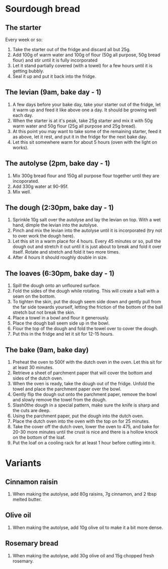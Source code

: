 # Sourdough bread

## The starter
Every week or so:
1. Take the starter out of the fridge and discard all but 25g.
1. Add 100g of warm water and 100g of flour (50g all purpose, 50g bread flour) and stir until it is fully incorporated
1. Let it stand partially covered (with a towel) for a few hours until it is getting bubbly.
1. Seal it up and put it back into the fridge.

## The levian (9am, bake day - 1)
1. A few days before your bake day, take your starter out of the fridge, let it warm up and feed it like above one a day. It should be growing well each day.
1. When the starter is at it's peak, take 25g starter and mix it with 50g warm water and 50g flour (25g all purpose and 25g bread).
1. At this point you may want to take some of the remaining starter, feed it as above, let it rest, and put it in the fridge for the next bake day.
1. Let this sit somewhere warm for about 5 hours (oven with the light on works).

## The autolyse (2pm, bake day - 1)
1. Mix 300g bread flour and 150g all purpose flour together until they are incoporated.
1. Add 330g water at 90-95f.
1. Mix well.

## The dough (2:30pm, bake day - 1)
1. Sprinkle 10g salt over the autolyse and lay the levian on top. With a wet hand, dimple the levian into the autolyse.
1. Pinch and mix the levian into the autolyse until it is incorporated (try not to over work the dough here).
1. Let this sit in a warm place for 4 hours. Every 45 minutes or so, pull the dough out and stretch it out until it is just about to break and fold it over itself. Rotate and stretch and fold it two more times.
1. After 4 hours it should roughly double in size.

## The loaves (6:30pm, bake day - 1)
1. Spill the dough onto an unfloured surface.
1. Fold the sides of the dough while rotating. This will create a ball with a seam on the bottom.
1. To tighten the skin, put the dough seem side down and gently pull from the far side towards yourself, letting the friction of the bottom of the ball stretch but not break the skin.
1. Place a towel in a bowl and flour it generously.
1. Place the dough ball seem side up in the bowl.
1. Flour the top of the dough and fold the towel over to cover the dough.
1. Put this in the fridge and let it sit for 12-15 hours.

## The bake (9am, bake day)
1. Preheat the oven to 500f with the dutch oven in the oven. Let this sit for at least 30 minutes.
1. Retrieve a sheet of parchment paper that will cover the bottom and sides of the dutch oven.
1. When the oven is ready, take the dough out of the fridge. Unfold the towel and place the parchment paper over the bowl.
1. Gently flip the dough out onto the parchment paper, remove the bowl and slowly remove the towel from the dough.
1. Slash0the dough in a special pattern, make sure the knife is sharp and the cuts are deep.
1. Using the parchment paper, put the dough into the dutch oven.
1. Place the dutch oven into the oven with the top on for 25 minutes.
1. Take the cover off the dutch oven, lower the oven to 475, and bake for 20-30 more minutes until the crust is nice and there is a hollow knock on the bottom of the loaf.
1. Put the loaf on a cooling rack for at least 1 hour before cutting into it.

# Variants

## Cinnamon raisin
1. When making the autolyse, add 80g raisins, 7g cinnamon, and 2 tbsp melted butter.

## Olive oil
1. When making the autolyse, add 10g olive oil to make it a bit more dense.

## Rosemary bread
1. When making the autolyse, add 30g olive oil and 15g chopped fresh rosemary.
